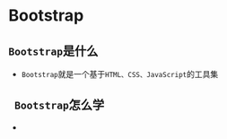 # Bootstrap

## `Bootstrap`是什么

* `Bootstrap`就是一个基于`HTML、CSS、JavaScript`的工具集

## ` Bootstrap`怎么学

* ​





